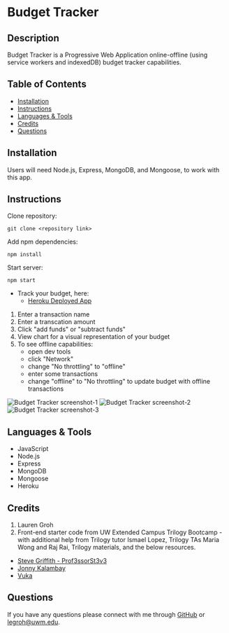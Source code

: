 # Budget Tracker

## Description 

Budget Tracker is a Progressive Web Application online-offline (using service workers and indexedDB) budget tracker capabilities.

  
## Table of Contents 
* [Installation](#installation)
* [Instructions](#instructions)
* [Languages & Tools](#languages-tools)
* [Credits](#credits)
* [Questions](#questions)
  
## Installation

Users will need Node.js, Express, MongoDB, and Mongoose, to work with this app.
  
## Instructions 

Clone repository:
```
git clone <repository link>
```

Add npm dependencies:
```
npm install
```
Start server:
```
npm start
```

* Track your budget, here:
    * [Heroku Deployed App](https://floating-dawn-13731.herokuapp.com/)


1. Enter a transaction name
2. Enter a transcation amount
3. Click "add funds" or "subtract funds"
4. View chart for a visual representation of your budget
5. To see offline capabilities:
    * open dev tools 
    * click "Network"
    * change "No throttling" to "offline"
    * enter some transactions
    * change "offline" to "No throttling" to update budget with offline transactions

![Budget Tracker screenshot-1](./images/screenshot-1.png "screenshot-1")
![Budget Tracker screenshot-2](./images/screenshot-2.png "screenshot-2")
![Budget Tracker screenshot-3](./images/screenshot-3.png "screenshot-3")

## Languages & Tools

* JavaScript
* Node.js
* Express
* MongoDB
* Mongoose
* Heroku

## Credits


1. Lauren Groh
2. Front-end starter code from UW Extended Campus Trilogy Bootcamp - with additional help from Trilogy tutor Ismael Lopez, Trilogy TAs Maria Wong and Raj Rai, Trilogy materials, and the below resources. 
* [Steve Griffith - Prof3ssorSt3v3](https://youtu.be/43o-xXcKr_M)
* [Jonny Kalambay](https://youtu.be/MxfxiR8TVNU)
* [Vuka](https://youtu.be/27GoRa4d15c)

## Questions

If you have any questions please connect with me through [GitHub](https://github.com/GrohTech) or [legroh@uwm.edu](mailto:legroh@uwm.edu).